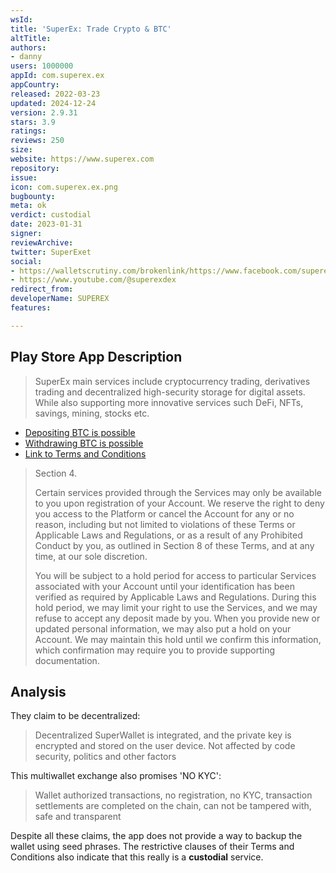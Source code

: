 ```yaml
---
wsId: 
title: 'SuperEx: Trade Crypto & BTC'
altTitle: 
authors:
- danny
users: 1000000
appId: com.superex.ex
appCountry: 
released: 2022-03-23
updated: 2024-12-24
version: 2.9.31
stars: 3.9
ratings: 
reviews: 250
size: 
website: https://www.superex.com
repository: 
issue: 
icon: com.superex.ex.png
bugbounty: 
meta: ok
verdict: custodial
date: 2023-01-31
signer: 
reviewArchive: 
twitter: SuperExet
social:
- https://walletscrutiny.com/brokenlink/https://www.facebook.com/superexdex
- https://www.youtube.com/@superexdex
redirect_from: 
developerName: SUPEREX
features: 

---
```


## Play Store App Description

> SuperEx main services include cryptocurrency trading, derivatives trading and decentralized high-security storage for digital assets. While also supporting more innovative services such DeFi, NFTs, savings, mining, stocks etc.

- [Depositing BTC is possible](https://support.superex.com/hc/en-001/articles/9169204249369-Crypto-Deposit-Tutorial)
- [Withdrawing BTC is possible](https://support.superex.com/hc/en-001/articles/9169519857049-Cryptourrency-Withdrawal-Tutorial)
- [Link to Terms and Conditions](https://support.superex.com/hc/en-001/articles/4413122427545)

> Section 4.
> 
> Certain services provided through the Services may only be available to you upon registration of your Account. We reserve the right to deny you access to the Platform or cancel the Account for any or no reason, including but not limited to violations of these Terms or Applicable Laws and Regulations, or as a result of any Prohibited Conduct by you, as outlined in Section 8 of these Terms, and at any time, at our sole discretion.
> 
> You will be subject to a hold period for access to particular Services associated with your Account until your identification has been verified as required by Applicable Laws and Regulations. During this hold period, we may limit your right to use the Services, and we may refuse to accept any deposit made by you. When you provide new or updated personal information, we may also put a hold on your Account. We may maintain this hold until we confirm this information, which confirmation may require you to provide supporting documentation.

## Analysis 

They claim to be decentralized: 

> Decentralized SuperWallet is integrated, and the private key is encrypted and stored on the user device. Not affected by code security, politics and other factors

This multiwallet exchange also promises 'NO KYC':

> Wallet authorized transactions, no registration, no KYC, transaction settlements are completed on the chain, can not be tampered with, safe and transparent

Despite all these claims, the app does not provide a way to backup the wallet using seed phrases. The restrictive clauses of their Terms and Conditions also indicate that this really is a **custodial** service. 

